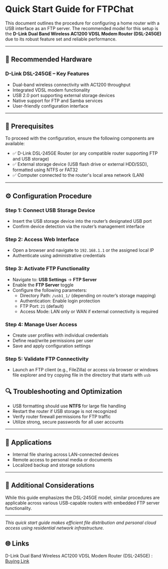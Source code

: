 # Quick Start Guide for FTPChat


This document outlines the procedure for configuring a home router with a USB interface as an FTP server. The recommended model for this setup is the **D-Link Dual Band Wireless AC1200 VDSL Modem Router (DSL-245GE)** due to its robust feature set and reliable performance.

---

## 📡 Recommended Hardware

### D-Link DSL-245GE – Key Features

- Dual-band wireless connectivity with AC1200 throughput
- Integrated VDSL modem functionality
- USB 2.0 port supporting external storage devices
- Native support for FTP and Samba services
- User-friendly configuration interface

---

## 📝 Prerequisites

To proceed with the configuration, ensure the following components are available:

- ✅ D-Link DSL-245GE Router (or any compatible router supporting FTP and USB storage)
- ✅ External storage device (USB flash drive or external HDD/SSD), formatted using NTFS or FAT32
- ✅ Computer connected to the router's local area network (LAN)

---

## ⚙️ Configuration Procedure

### Step 1: Connect USB Storage Device

- Insert the USB storage device into the router’s designated USB port
- Confirm device detection via the router’s management interface

### Step 2: Access Web Interface

- Open a browser and navigate to `192.168.1.1` or the assigned local IP
- Authenticate using administrative credentials

### Step 3: Activate FTP Functionality

- Navigate to: **USB Settings** → **FTP Server**
- Enable the **FTP Server** toggle
- Configure the following parameters:
  - Directory Path: `/usb1_1/` (depending on router’s storage mapping)
  - Authentication: Enable login protection
  - FTP Port: `21` (default)
  - Access Mode: LAN only or WAN if external connectivity is required

### Step 4: Manage User Access

- Create user profiles with individual credentials
- Define read/write permissions per user
- Save and apply configuration settings

### Step 5: Validate FTP Connectivity

- Launch an FTP client (e.g., FileZilla) or access via browser or windows file explorer and try copying file in the 
directory that starts with `usb`

## 🔍 Troubleshooting and Optimization

- USB formatting should use **NTFS** for large file handling
- Restart the router if USB storage is not recognized
- Verify router firewall permissions for FTP traffic
- Utilize strong, secure passwords for all user accounts

---

## 🎯 Applications

- Internal file sharing across LAN-connected devices
- Remote access to personal media or documents
- Localized backup and storage solutions

---

## 📘 Additional Considerations

While this guide emphasizes the DSL-245GE model, similar procedures are applicable across various USB-capable routers with embedded FTP server functionality.

---

_This quick start guide makes efficient file distribution and personal cloud access using residential network infrastructure._

## 🌐 Links
D-Link Dual Band Wireless AC1200 VDSL Modem Router (DSL-245GE) : [Buying Link](https://www.amazon.eg/-/en/D-Link-Wireless-AC1200-Router-DSL-245GE/dp/B09MMSPJDG/ref=sr_1_4?crid=3XTKMTQA9D0&dib=eyJ2IjoiMSJ9.gC1n6l6fG5VEj-PJ7XiMYBCuOoa7V2imJRvZt5wcZyWXZvF_t3V38mFCGqKRA94kFSKWblX6ogHhmsGRXfgZSE8IjPVknLAIMD_LJEIqC3Zg8bPdxwEMTe13y2xWH5UnO5wtsgWr_g0bdXdQI5RzNLKCK8ZxRCPuBFQpz2Y1HrICozflX_vIxBmFNL_FGuMZIS264PnCKNgF59OmKvk9-IqXT0KVy6D2jdS4ML0S5lAXbqGOHXCQEnrQqDZDyp3nNshi8D48c-qSLQg-XOUR82GuLMnUo1bUo5IIJIkonLE.Odk0kZZAEdLwOAYO6iqW7HDuQZqSBtcaNnqRA2pmw_o&dib_tag=se&keywords=dlink&qid=1751670760&sprefix=dlink%2Caps%2C280&sr=8-4)
